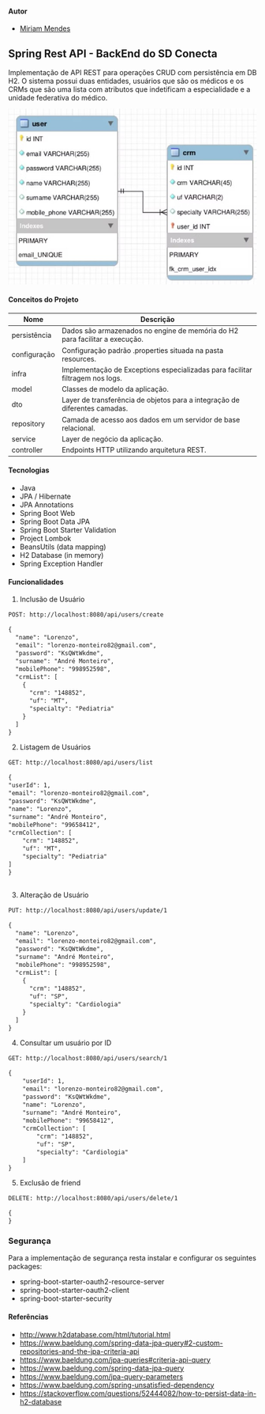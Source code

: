 

#### Autor
- [Miriam Mendes](https://www.linkedin.com/in/miriam-mendes/)

## Spring Rest API - BackEnd do SD Conecta
Implementação de API REST para operações CRUD com persistência em DB H2.
O sistema possui duas entidades, usuários que são os médicos e os CRMs que são uma lista com atributos 
que indetificam a especialidade e a unidade federativa do médico. 

![](/model.jpg "Entidades")

#### Conceitos do Projeto

| Nome         | Descrição                                                                     |
|--------------|-------------------------------------------------------------------------------|
| persistência | Dados são armazenados no engine de memória do H2 para facilitar a execução.   |
| configuração | Configuração padrão .properties situada na pasta resources.                   |
| infra        | Implementação de Exceptions especializadas para facilitar filtragem nos logs. |
| model        | Classes de modelo da aplicação.                                               |
| dto          | Layer de transferência de objetos para a integração de diferentes camadas.    |
| repository   | Camada de acesso aos dados em um servidor de base relacional.                 |
| service      | Layer de negócio da aplicação.                                                |
| controller   | Endpoints HTTP utilizando arquitetura REST.                                   |

#### Tecnologias

* Java
* JPA / Hibernate
* JPA Annotations
* Spring Boot Web
* Spring Boot Data JPA
* Spring Boot Starter Validation
* Project Lombok
* BeansUtils (data mapping)
* H2 Database (in memory)
* Spring Exception Handler


#### Funcionalidades
1. Inclusão de Usuário
```
POST: http://localhost:8080/api/users/create
```
```
{
  "name": "Lorenzo",
  "email": "lorenzo-monteiro82@gmail.com",
  "password": "KsQWtWkdme",
  "surname": "André Monteiro",
  "mobilePhone": "998952598",
  "crmList": [
    {
      "crm": "148852",
      "uf": "MT",
      "specialty": "Pediatria"
    }
  ]
}
```
2. Listagem de Usuários
```
GET: http://localhost:8080/api/users/list
```
```
{
"userId": 1,
"email": "lorenzo-monteiro82@gmail.com",
"password": "KsQWtWkdme",
"name": "Lorenzo",
"surname": "André Monteiro",
"mobilePhone": "99658412",
"crmCollection": [
    "crm": "148852",
    "uf": "MT",
    "specialty": "Pediatria"
]
}


```
3. Alteração de Usuário
```
PUT: http://localhost:8080/api/users/update/1
```
```
{
  "name": "Lorenzo",
  "email": "lorenzo-monteiro82@gmail.com",
  "password": "KsQWtWkdme",
  "surname": "André Monteiro",
  "mobilePhone": "998952598",
  "crmList": [
    {
      "crm": "148852",
      "uf": "SP",
      "specialty": "Cardiologia"
    }
  ]
}
```
4. Consultar um usuário por ID
```
GET: http://localhost:8080/api/users/search/1
```
```
{
    "userId": 1,
    "email": "lorenzo-monteiro82@gmail.com",
    "password": "KsQWtWkdme",
    "name": "Lorenzo",
    "surname": "André Monteiro",
    "mobilePhone": "99658412",
    "crmCollection": [
        "crm": "148852",
        "uf": "SP",
        "specialty": "Cardiologia"
    ]
}

```

5. Exclusão de friend
```
DELETE: http://localhost:8080/api/users/delete/1
```
```
{
}
```
### Segurança
Para a implementação de segurança resta instalar e configurar os seguintes packages:
- spring-boot-starter-oauth2-resource-server
- spring-boot-starter-oauth2-client
- spring-boot-starter-security


#### Referências
- http://www.h2database.com/html/tutorial.html
- https://www.baeldung.com/spring-data-jpa-query#2-custom-repositories-and-the-jpa-criteria-api
- https://www.baeldung.com/jpa-queries#criteria-api-query
- https://www.baeldung.com/spring-data-jpa-query
- https://www.baeldung.com/jpa-query-parameters
- https://www.baeldung.com/spring-unsatisfied-dependency
- https://stackoverflow.com/questions/52444082/how-to-persist-data-in-h2-database



